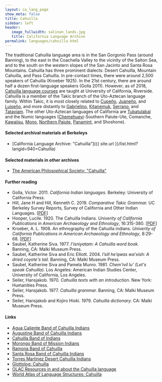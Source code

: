 ```yaml
---
layout: ca_lang_page
show_meta: false
title: Cahuilla
sidebar: left
header:
   image_fullwidth: salinan_lands.jpg
   title: California Language Archive
permalink: languages/cahuilla.html
---
```


The traditional Cahuilla language area is in the San Gorgonio Pass (around Banning), to the east in the Coachella Valley to the vicinity of the Salton Sea, and to the south on the western slopes of the San Jacinto and Santa Rosa Mountains. Cahuilla has three prominent dialects: Desert Cahuilla, Mountain Cahuilla, and Pass Cahuilla. In pre-contact times, there were around 2,500 speakers of Cahuilla (Kroeber 1925). In the 21st century, there are around half a dozen first-language speakers (Golla 2011). However, as of 2018, [Cahuilla language courses](https://www.universityofcalifornia.edu/news/uc-riverside-first-uc-campus-offer-cahuilla-language) are taught at University of California, Riverside. Cahuilla is a member of the Takic branch of the Uto-Aztecan language family. Within Takic, it is most closely related to [Cupeño](cupeno.html), [Juaneño](juaneno.html), and [Luiseño](luiseno.html), and more distantly to [Gabrielino](gabrielino.html), [Kitanemuk](kitanemuk.html), [Serrano](serrano.html), and [Tataviam](tataviam.html). The other Uto-Aztecan languages of California are [Tubatulabal](tubatulabal.html) and the Numic languages ([Chemehuevi](chemehuevi.html)-Southern Paiute-Ute, Comanche, [Kawaiisu](kawaiisu.html), [Mono](mono.html), [Northern Paiute](northern-paiute.html), [Panamint](panamint.html), and Shoshone).

#### Selected archival materials at Berkeleys

* [California Language Archive: "Cahuilla"]({{ site.url }}/list.html?langid=940=Cahuilla)

#### Selected materials in other archives

* [The American Philosophical Society: "Cahuilla"](https://indigenousguide.amphilsoc.org/search?f%5B0%5D=guide_language_content_title%3ACahuilla)

#### Further reading

* Golla, Victor. 2011. *California Indian languages.* Berkeley: University of California Press.
* Hill, Jane H and Hill, Kenneth C. 2019. *Comparative Takic Grammar.* UC Berkeley Survey Reports, Survey of California and Other Indian Languages.
[[PDF](https://escholarship.org/uc/item/6tr732gg)]
* Hooper, Lucile. 1920. The Cahuilla Indians. *Univerity of California Publications in American Archaeology and Ethnology*, 16:315-380.
[[PDF](https://digitalassets.lib.berkeley.edu/anthpubs/ucb/text/ucp016-007.pdf)]
* Kroeber, A. L. 1908. An ethnography of the Cahuilla indians. *Univerity of California Publications in American Archaeology and Ethnology*, 8:29-68.
[[PDF](https://digitalassets.lib.berkeley.edu/anthpubs/ucb/text/ucp008-004.pdf)]
* Saubel, Katherine Siva. 1977. *I'isniyatam: A Cahuilla word book.* Banning, CA: Malki Museum Press.
* Saubel, Katherine Siva and Eric Elliott. 2004. *I’sill he’qwas wa’xish: A dried coyote's tail.* Banning, CA: Malki Museum Press.
* Saubel, Katherine Siva and Pamela Munro. 1981. *Chem'ivil lu' (Let's speak Cahuilla).* Los Angeles: American Indian Studies Center, University of California, Los Angeles.
* Seiler, Hansjakob. 1970. *Cahuilla texts with an introduction.* New York: Humanities Press.
* Seiler, Hansjakob. 1977. *Cahuilla grammar.* Banning, CA: Malki Museum Press.
* Seiler, Hansjakob and Kojiro Hioki. 1979. *Cahuilla dictionary.* CA: Malki Museum Press.

#### Links

* [Agua Caliente Band of Cahuilla Indians](http://www.aguacaliente.org/)
* [Augustine Band of Cahuilla Indians](https://augustinetribe-nsn.gov/)
* [Cahuilla Band of Indians](https://www.cahuilla.net/)
* [Morongo Band of Mission Indians](http://www.morongonation.org/)
* [Ramona Band of Cahuilla](https://ramona-nsn.gov/)
* [Santa Rosa Band of Cahuilla Indians](https://santarosacahuilla-nsn.gov/)
* [Torres Martinez Desert Cahuilla Indians](http://www.torresmartinez.org/)
* [Glottolog: Cahuilla](https://glottolog.org/resource/languoid/id/cahu1264)
* [OLAC Resources in and about the Cahuilla language](http://www.language-archives.org/language/chl)
* [World Atlas of Language Structures: Cahuilla](http://wals.info/languoid/lect/wals_code_cah)

